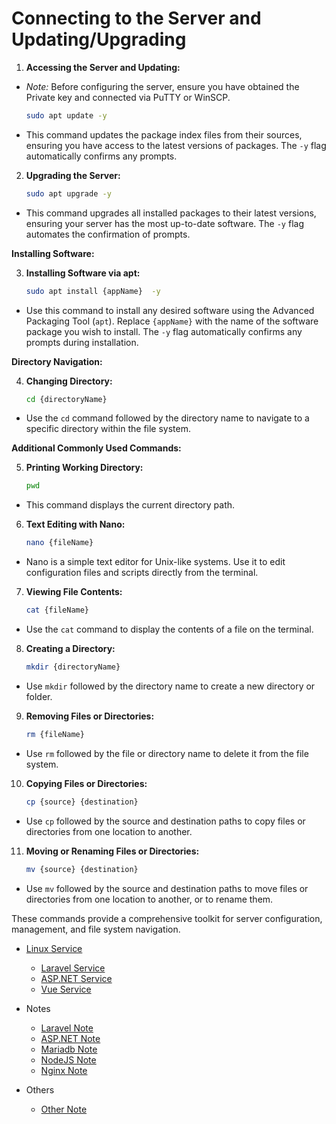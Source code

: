 
 # Connecting to the Server and Updating/Upgrading

1.  **Accessing the Server and Updating:**

-  *Note:* Before configuring the server, ensure you have obtained the Private key and connected via PuTTY or WinSCP.
	```bash
	sudo apt update -y
	```
- This command updates the package index files from their sources, ensuring you have access to the latest versions of packages. The `-y` flag automatically confirms any prompts.

2.  **Upgrading the Server:**
	```bash
	sudo apt upgrade -y
	```
- This command upgrades all installed packages to their latest versions, ensuring your server has the most up-to-date software. The `-y` flag automates the confirmation of prompts.

**Installing Software:**

3.  **Installing Software via apt:**
	```bash
	sudo apt install {appName}  -y
	```
- Use this command to install any desired software using the Advanced Packaging Tool (`apt`). Replace `{appName}` with the name of the software package you wish to install. The `-y` flag automatically confirms any prompts during installation.

**Directory Navigation:**

4.  **Changing Directory:**
	```bash
	cd {directoryName}
	```
- Use the `cd` command followed by the directory name to navigate to a specific directory within the file system.

**Additional Commonly Used Commands:**

5.  **Printing Working Directory:**

	```bash
	pwd
	```
- This command displays the current directory path.
6.  **Text Editing with Nano:**
	```bash
	nano {fileName}
	```
- Nano is a simple text editor for Unix-like systems. Use it to edit configuration files and scripts directly from the terminal.

7.  **Viewing File Contents:**
	```bash
	cat {fileName}
	```
- Use the `cat` command to display the contents of a file on the terminal.
8.  **Creating a Directory:**
	```bash
	mkdir {directoryName}
	```
- Use `mkdir` followed by the directory name to create a new directory or folder.
9.  **Removing Files or Directories:**
	```bash
	rm {fileName}
	```
- Use `rm` followed by the file or directory name to delete it from the file system.
10.  **Copying Files or Directories:**
		```bash
		cp {source} {destination}
		```
- Use `cp` followed by the source and destination paths to copy files or directories from one location to another.
11.  **Moving or Renaming Files or Directories:**
		```bash
		mv {source} {destination}
		```

- Use `mv` followed by the source and destination paths to move files or directories from one location to another, or to rename them.

These commands provide a comprehensive toolkit for server configuration, management, and file system navigation.

 -  [Linux Service](Service.md)
	- [Laravel Service](etc/systemd/system/laravel.service)
    - [ASP.NET Service](etc/systemd/system/dotnet.service) 
    - [Vue Service](etc/systemd/system/vue.service) 
- Notes
	-  [Laravel Note](Laravel.md)
	-  [ASP.NET Note](ASP.NET.md)
	-  [Mariadb Note](Mariadb.md)
	-  [NodeJS Note](NodeJS.md)
   	-  [Nginx Note](Nginx.md)

 - Others
	- [Other Note](Other.md)
